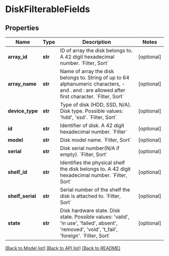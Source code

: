 # DiskFilterableFields

## Properties
Name | Type | Description | Notes
------------ | ------------- | ------------- | -------------
**array_id** | **str** | ID of array the disk belongs to. A 42 digit hexadecimal number. &#x60;Filter, Sort&#x60; | [optional] 
**array_name** | **str** | Name of array the disk belongs to. String of up to 64 alphanumeric characters, - and . and : are allowed after first character.  &#x60;Filter, Sort&#x60; | [optional] 
**device_type** | **str** | Type of disk (HDD, SSD, N/A). Disk type. Possible values: &#39;hdd&#39;, &#39;ssd&#39;. &#x60;Filter, Sort&#x60; | [optional] 
**id** | **str** | Identifier of disk. A 42 digit hexadecimal number. &#x60;Filter&#x60; | [optional] 
**model** | **str** | Disk model name. &#x60;Filter, Sort&#x60; | [optional] 
**serial** | **str** | Disk serial number(N/A if empty). &#x60;Filter, Sort&#x60; | [optional] 
**shelf_id** | **str** | Identifies the physical shelf the disk belongs to. A 42 digit hexadecimal number. &#x60;Filter, Sort&#x60; | [optional] 
**shelf_serial** | **str** | Serial number of the shelf the disk is attached to. &#x60;Filter, Sort&#x60; | [optional] 
**state** | **str** | Disk hardware state. Disk state. Possible values: &#39;valid&#39;, &#39;in use&#39;, &#39;failed&#39;, absent&#39;, &#39;removed&#39;, &#39;void&#39;, &#39;t_fail&#39;, &#39;foreign&#39;. &#x60;Filter, Sort&#x60; | [optional] 

[[Back to Model list]](../README.md#documentation-for-models) [[Back to API list]](../README.md#documentation-for-api-endpoints) [[Back to README]](../README.md)


